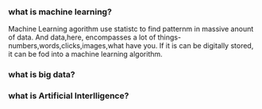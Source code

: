 ### what is machine learning?

Machine Learning agorithm use statistc to find patternm in massive anount of data. And data,here, encompasses a lot of things-numbers,words,clicks,images,what have you. If it is can be digitally stored, it can be fod into  a machine learning algorithm.

### what is big data?


### what is Artificial Interlligence?
